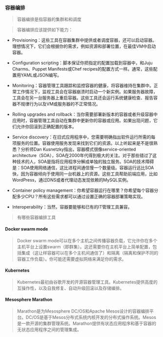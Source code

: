 ### 容器编排

> 容器编排是指容器的集群和和调度

> 容器编排应该提供如下能力：

* Provisioning：这些工具在容器集群中提供或者调度容器，还可以启动容器。理想情况下，它们会根据你的需求，例如资源和部署位置，在最佳VM中启动容器。

* Configuration scripting：脚本保证你把指定的配置加载到容器中，和Juju Charms、Puppet Manifests或Chef recipes的配置方式一样。通常，这些配置用YAML或JSON编写。

* Monitoring：容器管理工具跟踪和监控容器的健康，将容器维持在集群中。正常工作情况下，监视工具会在容器崩溃时启动一个新实例。如果服务器故障，工具会在另一台服务器上重启容器。这些工具还会运行系统健康检查、报告容器不规律行为以及VM或服务器的不正常情况。

* Rolling upgrades and rollback：当你需要部署新版本的容器或者升级容器中应用时，容器管理工具自动在集群中更新你的容器或应用。如果出现问题，它们允许你回滚到正确配置的版本。

* Service discovery：在旧式应用程序中，您需要明确指出软件运行所需的每项服务的位置。容器使用服务发现来找到它们的资源。以上听起来是不是很熟悉？分析师Dan Kusnetzky指出，容器模式很像service-oriented architecture（SOA），SOA在2000年代得到极大的关注。对于那些错过了这种技术的人，SOA是指将应用程序分解成单独的独立服务。SOA的技术障碍是：SOA使用网络通信，这比进程间通信慢一个数量级。容器运行远比SOA快，因为容器倾向于使用同一台机器上的资源。这些工具帮助前端应用，比如WordPress，通过DNS或者代理动态发现依赖的MySQL实例。

* Container policy management：你希望容器运行在哪里？你希望每个容器分配多少CPU？所有这些需求都可以通过设置正确的容器部署策略实现。

* Interoperability：当然，容器要能够和已有的IT管理工具兼容。

> 有哪些容器编排工具

#### Docker swarm mode

> Docker swarm mode可以在多个主机之间传播容器负载，它允许你在多个主机平台上设置swarm（即群集）。这还需要你在主机平台上简单配置，包括集成（这让样容器可以在多个主机间通信了）和隔离（隔离和保护不同的容器工作负载）。你可能还需要虚拟网络来满足你的需求。

#### Kubernetes

> Kubernetes最初由谷歌开发的开源容器管理工具。Kubernetes提供高度的互操作性，以及自我修复、自动升级回滚以及存储编排。

#### Mesosphere Marathon

> Marathon是为Mesosphere DC/OS和Apache Mesos设计的容器编排平台。DC/OS是基于Mesos分布式系统内核开发的分布式操作系统。Mesos是一款开源的集群管理系统。Marathon提供有状态应用程序和基于容器的无状态应用程序之间的管理集成。
